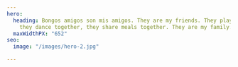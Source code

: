 ```yaml
---
hero:
  heading: Bongos amigos son mis amigos. They are my friends. They play music together,
    they dance together, they share meals together. They are my family.
  maxWidthPX: "652"
seo:
  image: "/images/hero-2.jpg"

---
```

